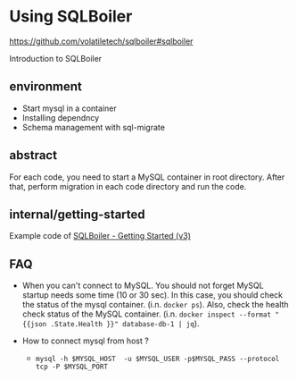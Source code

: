 # Using SQLBoiler

https://github.com/volatiletech/sqlboiler#sqlboiler

Introduction to SQLBoiler

## environment

- Start mysql in a container
- Installing dependncy
- Schema management with sql-migrate

## abstract

For each code, you need to start a MySQL container in root directory. After that, perform migration in each code directory and run the code.

## internal/getting-started

Example code of [SQLBoiler - Getting Started (v3)](https://youtu.be/y5utRS9axfg)

## FAQ

- When you can't connect to MySQL.  You should not forget MySQL startup needs some time (10 or 30 sec).
In this case, you should check the status of the mysql container.  (i.n. `docker ps`).  Also, check the health check status of the MySQL container. (i.n. `docker inspect --format "{{json .State.Health }}" database-db-1 | jq`).

- How to connect mysql from host ?
  - `mysql -h $MYSQL_HOST  -u $MYSQL_USER -p$MYSQL_PASS --protocol tcp -P $MYSQL_PORT`
